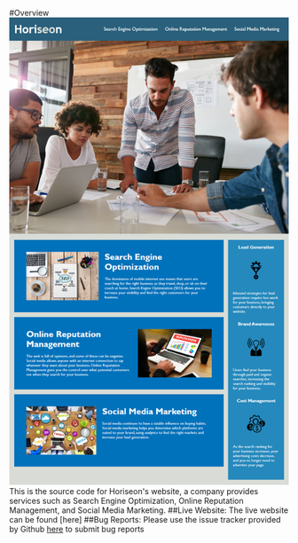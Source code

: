 #Overview
![example screenshot](/Assets/01-html-css-git-homework-demo.png)
This is the source code for Horiseon's website, a company provides services such as Search Engine Optimization, Online Reputation Management, and Social Media Marketing.
##Live Website:
The live website can be found [here]
##Bug Reports:
Please use the issue tracker provided by Github [here](https://github.com/Gabriel-Viernes/assign8-24/issues) to submit bug reports

